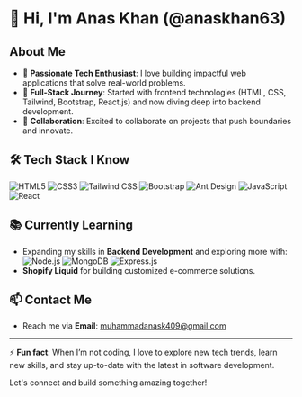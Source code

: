 # 👋 Hi, I'm Anas Khan (@anaskhan63)

## About Me
- 👀 **Passionate Tech Enthusiast**: I love building impactful web applications that solve real-world problems.
- 🌱 **Full-Stack Journey**: Started with frontend technologies (HTML, CSS, Tailwind, Bootstrap, React.js) and now diving deep into backend development.
- 💞️ **Collaboration**: Excited to collaborate on projects that push boundaries and innovate.

## 🛠️ Tech Stack I Know
![HTML5](https://img.shields.io/badge/-HTML5-E34F26?logo=html5&logoColor=white&style=flat)
![CSS3](https://img.shields.io/badge/-CSS3-1572B6?logo=css3&logoColor=white&style=flat)
![Tailwind CSS](https://img.shields.io/badge/-Tailwind%20CSS-38B2AC?logo=tailwind-css&logoColor=white&style=flat)
![Bootstrap](https://img.shields.io/badge/-Bootstrap-563D7C?logo=bootstrap&logoColor=white&style=flat)
![Ant Design](https://img.shields.io/badge/-Ant%20Design-0170FE?logo=ant-design&logoColor=white&style=flat)
![JavaScript](https://img.shields.io/badge/-JavaScript-F7DF1E?logo=javascript&logoColor=black&style=flat)
![React](https://img.shields.io/badge/-React-61DAFB?logo=react&logoColor=white&style=flat)

## 📚 Currently Learning
- Expanding my skills in **Backend Development** and exploring more with:
  ![Node.js](https://img.shields.io/badge/-Node.js-339933?logo=node.js&logoColor=white&style=flat)
  ![MongoDB](https://img.shields.io/badge/-MongoDB-47A248?logo=mongodb&logoColor=white&style=flat)
  ![Express.js](https://img.shields.io/badge/-Express.js-000000?logo=express&logoColor=white&style=flat)
- **Shopify Liquid** for building customized e-commerce solutions.

## 📫 Contact Me
- Reach me via **Email**: [muhammadanask409@gmail.com](mailto:muhammadanask409@gmail.com)

---


⚡ **Fun fact**: When I’m not coding, I love to explore new tech trends, learn new skills, and stay up-to-date with the latest in software development.

Let's connect and build something amazing together!
